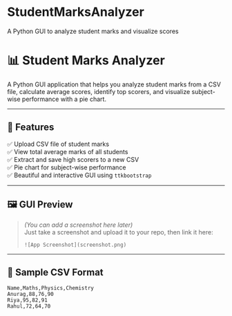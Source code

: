 # StudentMarksAnalyzer
A Python GUI to analyze student marks and visualize scores

# 📊 Student Marks Analyzer

A Python GUI application that helps you analyze student marks from a CSV file, calculate average scores, identify top scorers, and visualize subject-wise performance with a pie chart.

---

## 🧠 Features

✅ Upload CSV file of student marks  
✅ View total average marks of all students  
✅ Extract and save high scorers to a new CSV  
✅ Pie chart for subject-wise performance  
✅ Beautiful and interactive GUI using `ttkbootstrap`

---

## 🖼️ GUI Preview

> *(You can add a screenshot here later)*  
> Just take a screenshot and upload it to your repo, then link it here:
>  
> `![App Screenshot](screenshot.png)`

---

## 📁 Sample CSV Format

```csv
Name,Maths,Physics,Chemistry
Anurag,88,76,90
Riya,95,82,91
Rahul,72,64,70

